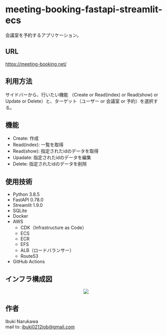 # meeting-booking-fastapi-streamlit-ecs

 会議室を予約するアプリケーション。
 
## URL
https://meeting-booking.net/
 
 
## 利用方法
サイドバーから、行いたい機能 （Create or Read(index) or Read(show) or Update or Delete）と、ターゲット（ユーザー or 会議室 or 予約）を選択する。
 
## 機能
 
- Create: 作成
- Read(index): 一覧を取得
- Read(show): 指定されたidのデータを取得
- Upadate: 指定されたidのデータを編集
- Delete: 指定されたidのデータを削除

## 使用技術
 
- Python 3.8.5
- FastAPI 0.78.0
- Streamlit 1.9.0
- SQLite
- Docker
- AWS
    - CDK（Infrastructure as Code）
    - ECS
    - ECR
    - EFS
    - ALB（ロードバランサー）
    - Route53
- GitHub Actions    

## インフラ構成図

<p align="center">
 <img src="https://user-images.githubusercontent.com/92006553/173228636-e42b096c-f1cc-41ce-a1b3-beecf9ea3f19.jpg" />
</p>

## 作者
 
Ibuki Narukawa  
mail to: ibuki0212job@gmail.com
